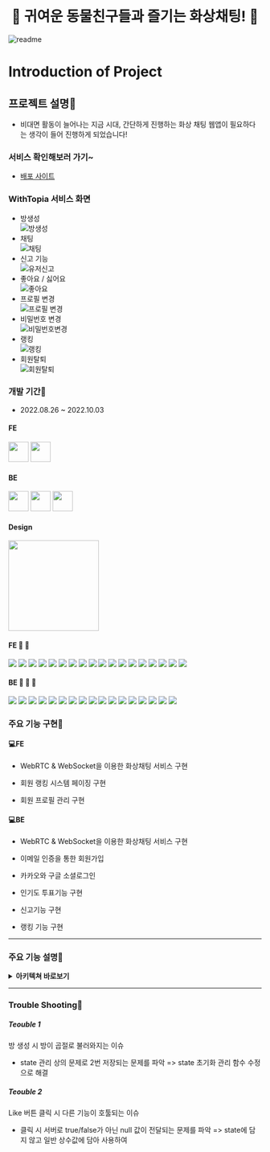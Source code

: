 <h1 style="text-align: center;">🌿 귀여운 동물친구들과 즐기는 화상채팅! 🌿</h1>

![readme](https://user-images.githubusercontent.com/103446802/193404269-46b95337-a95d-4120-9b4a-d6cf9034998b.jpg)

# Introduction of Project
## 프로젝트 설명📍
 - 비대면 활동이 늘어나는 지금 시대, 간단하게 진행하는 화상 채팅 웹앱이 필요하다는 생각이 들어 진행하게 되었습니다!

### 서비스 확인해보러 가기~
- [배포 사이트](https://warmwinter.co.kr)
### WithTopia 서비스 화면
- 방생성
  <br/>
  ![방생성](https://user-images.githubusercontent.com/79622280/194699492-65a1dccc-9f61-4be9-a639-dfb7c7299be0.gif)
  <br/>
- 채팅
  <br/>
  ![채팅](https://user-images.githubusercontent.com/79622280/194699390-056fe693-df23-47e1-8d75-5c32bf4e3a02.gif)
  <br/>
- 신고 기능
  <br/>
  ![유저신고](https://user-images.githubusercontent.com/79622280/194699415-14bfe333-59c9-43f7-86f1-820e79a6c1b0.gif)
  <br/>
- 좋아요 / 싫어요
  <br/>
  ![좋아요](https://user-images.githubusercontent.com/79622280/194699402-ce80b46b-1ecd-4401-a089-df3e8bc50db2.gif)
  <br/>
- 프로필 변경
  <br/>
  ![프로필 변경](https://user-images.githubusercontent.com/79622280/194699511-c3eaf850-cd91-428b-9511-a995228bbdb6.gif)
  <br/>
- 비밀번호 변경
  <br/>
  ![비밀번호변경](https://user-images.githubusercontent.com/79622280/194699520-d35ea28f-a298-4ab2-b6a1-bcaa89790914.gif)
  <br/>
- 랭킹
  <br/>
  ![랭킹](https://user-images.githubusercontent.com/79622280/194699503-51ba9419-3fe6-4785-a3a5-7e38a35ad54e.gif)
  <br/>
- 회원탈퇴
  <br/>
  ![회원탈퇴](https://user-images.githubusercontent.com/79622280/194699363-383f9cc3-f51f-4e9f-8b4b-795a6bfa29cd.gif)
  <br/>
### 개발 기간📍

- 2022.08.26 ~ 2022.10.03

#### FE
 <a href="https://github.com/hyunwung" target="_blank"><img height="40"  src="https://img.shields.io/static/v1?label=React&message=서현웅🍎 &color=61dafb&style=for-the-badge&>"/></a>
 <a href="https://github.com/Kim-wonder" target="_blank"><img height="40"  src="https://img.shields.io/static/v1?label=React&message=김혜진🥑 &color=61dafb&style=for-the-badge&>"/></a>
 
#### BE
 <a href="https://github.com/ckstn0225" target="_blank"><img height="40"  src="https://img.shields.io/static/v1?label=Spring&message=조원영🍋 &color=08CE5D&style=for-the-badge&>"/></a>
 <a href="https://github.com/neya0" target="_blank"><img height="40"  src="https://img.shields.io/static/v1?label=Spring&message=강지성🍊 &color=08CE5D&style=for-the-badge&>"/></a>
 <a href="https://github.com/picjoy" target="_blank"><img height="40"  src="https://img.shields.io/static/v1?label=Spring&message=강지영🍒 &color=08CE5D&style=for-the-badge&>"/></a>

#### Design 
<img width="180"  src="https://img.shields.io/static/v1?label=Design&message=정지현🥦 &color=FF7F50&style=for-the-badge&>"/></a>
<br />

#### **FE 🍎 🍇**
<p>
  <img src="https://img.shields.io/badge/JavaScript-F7DF1E?style=for-the-badge&logo=JavaScript&logoColor=black">
  <img src="https://img.shields.io/badge/React-61DAFB?style=for-the-badge&logo=React&logoColor=black">
  <img src="https://img.shields.io/badge/Create React App-09D3AC?style=for-the-badge&logo=Create React App&logoColor=black">
  <img src="https://img.shields.io/badge/Redux-764ABC?style=for-the-badge&logo=Redux&logoColor=white">
  <img src="https://img.shields.io/badge/Axios-5A29E4?style=for-the-badge&logo=Axios&logoColor=white">
  <img src="https://img.shields.io/badge/React Router-CA4245?style=for-the-badge&logo=React Router&logoColor=white">
  <img src="https://img.shields.io/badge/Yarn-2C8EBB?style=for-the-badge&logo=Yarn&logoColor=white">
  <img src="https://img.shields.io/badge/HTTPS-8BFCAB?style=for-the-badge&logo=HTTPS&logoColor=white">
  <img src="https://img.shields.io/badge/SASS-DB7093?style=for-the-badge&logo=SASS&logoColor=white">
  <img src="https://img.shields.io/badge/Visual Studio Code-007ACC?style=for-the-badge&logo=Visual Studio Code&logoColor=white">
  <img src="https://img.shields.io/badge/GitHub-121212?style=for-the-badge&logo=GitHub&logoColor=white">
  <img src="https://img.shields.io/badge/Figma-F24E1E?style=for-the-badge&logo=Figma&logoColor=white">
  <img src="https://img.shields.io/badge/Amazon S3-569A31?style=for-the-badge&logo=Amazon S3&logoColor=white">
  <img src="https://img.shields.io/badge/Cloud Front-FDC520?style=for-the-badge&logo=Cloud Front&logoColor=white">
  <img src="https://img.shields.io/badge/WebRTC-3F7CF6?style=for-the-badge&logo=WebRTC&logoColor=white">
  <img src="https://img.shields.io/badge/OPEN Vidu-3EF1AC?style=for-the-badge&logo=OPEN Vidu&logoColor=white">
  <img src="https://img.shields.io/badge/STOMP-313131?style=for-the-badge&logo=STOMP&logoColor=white">
  <img src="https://img.shields.io/badge/SockJS-313131?style=for-the-badge&logo=SockJS&logoColor=white">
</p>

#### **BE 🍋 🍊 🍒**
<p>
  <img src="https://img.shields.io/badge/Spring-A5E882?style=for-the-badge&logo=Spring&logoColor=black">
  <img src="https://img.shields.io/badge/Docker-76CBFD?style=for-the-badge&logo=Docker&logoColor=black">
  <img src="https://img.shields.io/badge/Intelli J-FA2C48?style=for-the-badge&logo=IntelliJS&logoColor=white">
  <img src="https://img.shields.io/badge/Amazon EC2-FDC959?style=for-the-badge&logo=Amazon EC2&logoColor=black">
  <img src="https://img.shields.io/badge/Amazon S3-569A31?style=for-the-badge&logo=Amazon S3&logoColor=white">
  <img src="https://img.shields.io/badge/Amazon RDS-547CFA?style=for-the-badge&logo=Amazon RDS&logoColor=white">
  <img src="https://img.shields.io/badge/Amazon ROUTER 53-FDD485?style=for-the-badge&logo=ROUTER 53r&logoColor=black">
  <img src="https://img.shields.io/badge/My SQL-FBBB5B?style=for-the-badge&logo=My SQL&logoColor=black">
  <img src="https://img.shields.io/badge/HTTPS-8BFCAB?style=for-the-badge&logo=HTTPS&logoColor=white">
  <img src="https://img.shields.io/badge/GitHub-121212?style=for-the-badge&logo=GitHub&logoColor=white">
  <img src="https://img.shields.io/badge/Git Action-0E0E0E?style=for-the-badge&logo=Git Action&logoColor=white">
  <img src="https://img.shields.io/badge/KURENTO-ECF79C?style=for-the-badge&logo=KURENTO&logoColor=black">
  <img src="https://img.shields.io/badge/Redis-F14C2E?style=for-the-badge&logo=Redis&logoColor=white">
  <img src="https://img.shields.io/badge/WebRTC-3F7CF6?style=for-the-badge&logo=WebRTC&logoColor=white">
  <img src="https://img.shields.io/badge/OPEN Vidu-3EF1AC?style=for-the-badge&logo=OPEN Vidu&logoColor=white">
  <img src="https://img.shields.io/badge/NGINX-19D982?style=for-the-badge&logo=NGINX&logoColor=black">
 <img src="https://img.shields.io/badge/AMAZON AWS-e61919?style=for-the-badge&logo=AMAZON AWS&logoColor=black">
</p>


### 주요 기능 구현📍
#### 💻**FE**

 - WebRTC & WebSocket을 이용한 화상채팅 서비스 구현

 - 회원 랭킹 시스템 페이징 구현

 - 회원 프로필 관리 구현



#### 💻**BE**

 - WebRTC & WebSocket을 이용한 화상채팅 서비스 구현
 
 - 이메일 인증을 통한 회원가입
 
 - 카카오와 구글 소셜로그인
 
 - 인기도 투표기능 구현 
 
 - 신고기능 구현
 
 - 랭킹 기능 구현
 

-----

### 주요 기능 설명📍
<details>
<summary> <b>아키텍쳐 바로보기</b> </summary>
  <img src="https://user-images.githubusercontent.com/103446802/194292784-61fc0f1c-7552-4f48-a2af-487fdfd70f90.jpeg"> 
</details>

----

### Trouble Shooting📍
##### Teouble 1
방 생성 시 방이 곱절로 불러와지는 이슈
- state 관리 상의 문제로 2번 저장되는 문제를 파악 => state 초기화 관리 함수 수정으로 해결

##### Teouble 2
Like 버튼 클릭 시 다른 기능이 호툴되는 이슈
- 클릭 시 서버로 true/false가 아닌 null 값이 전달되는 문제를 파악 => state에 담지 않고 일반 상수값에 담아 사용하여 
